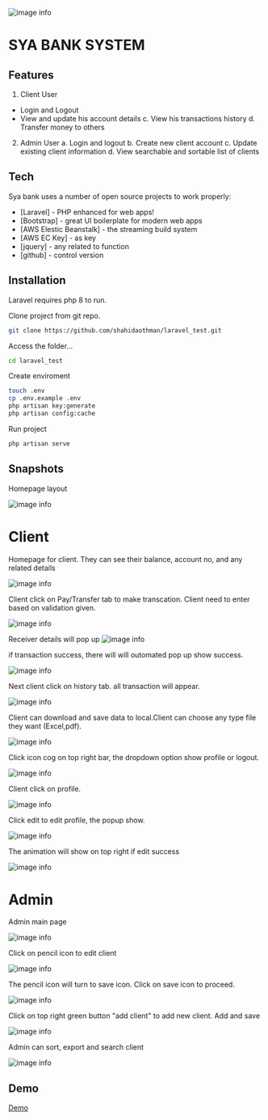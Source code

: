 ![image info](public/assets/images/logo-light.png)

# SYA BANK SYSTEM

## Features

1. Client User

- Login and Logout
- View and update his account details
  c. View his transactions history
  d. Transfer money to others

2. Admin User
   a. Login and logout
   b. Create new client account
   c. Update existing client information
   d. View searchable and sortable list of clients

## Tech

Sya bank uses a number of open source projects to work properly:

- [Laravel] - PHP enhanced for web apps!
- [Bootstrap] - great UI boilerplate for modern web apps
- [AWS Elestic Beanstalk] - the streaming build system
- [AWS EC Key] - as key
- [jquery] - any related to function
- [github] - control version

## Installation

Laravel requires php 8 to run.

Clone project from git repo.

```sh
git clone https://github.com/shahidaothman/laravel_test.git
```

Access the folder...

```sh
cd laravel_test
```

Create enviroment

```sh
touch .env
cp .env.example .env
php artisan key:generate
php artisan config:cache
```

Run project

```sh
php artisan serve
```

## Snapshots

Homepage layout

![image info](public/assets/images/snapshots/homepage.png)

# Client

Homepage for client. They can see their balance, account no, and any related details

![image info](public/assets/images/snapshots/client_home.png)

Client click on Pay/Transfer tab to make transcation. Client need to enter based on validation given.

![image info](public/assets/images/snapshots/client_transfer.png)

Receiver details will pop up
![image info](public/assets/images/snapshots/client_transfer_detail.png)

if transaction success, there will will outomated pop up show success.

![image info](public/assets/images/snapshots/client_success_transfer.png)

Next client click on history tab. all transaction will appear.

![image info](public/assets/images/snapshots/client_history.png)

Client can download and save data to local.Client can choose any type file they want (Excel,pdf).

![image info](public/assets/images/snapshots/client_save_history.png)

Click icon cog on top right bar, the dropdown option show profile or logout.

![image info](public/assets/images/snapshots/client_mini.png)

Client click on profile.

![image info](public/assets/images/snapshots/client_profile.png)

Click edit to edit profile, the popup show.

![image info](public/assets/images/snapshots/client_edit_profile.png)

The animation will show on top right if edit success

![image info](public/assets/images/snapshots/client_edit_success.png)

# Admin

Admin main page

![image info](public/assets/images/snapshots/admin_view.png)

Click on pencil icon to edit client

![image info](public/assets/images/snapshots/admin_edit.png)

The pencil icon will turn to save icon. Click on save icon to proceed.

![image info](public/assets/images/snapshots/admin_action.png)

Click on top right green button "add client" to add new client. Add and save

![image info](public/assets/images/snapshots/admin_add.png)

Admin can sort, export and search client

![image info](public/assets/images/snapshots/admin_sort.png)

## Demo

[Demo](hhttp://shahida-env.eba-shrz5e9k.us-east-1.elasticbeanstalk.com/)
